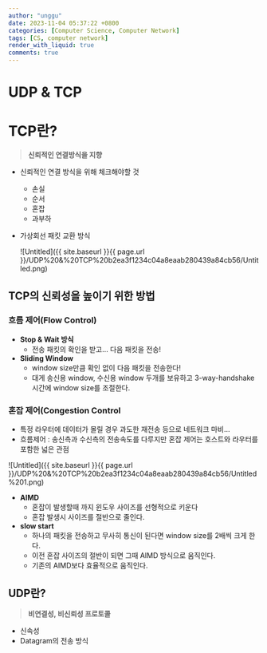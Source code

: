 ```yaml
---
author: "unggu"
date: 2023-11-04 05:37:22 +0800
categories: [Computer Science, Computer Network]
tags: [CS, computer network]
render_with_liquid: true
comments: true
---
```

# UDP & TCP

# TCP란?

> **신뢰적인 연결방식을 지향**
> 
- 신뢰적인 연결 방식을 위해 체크해야할 것
    - 손실
    - 순서
    - 혼잡
    - 과부하
- 가상회선 패킷 교환 방식
    
    ![Untitled]({{ site.baseurl }}{{ page.url }}/UDP%20&%20TCP%20b2ea3f1234c04a8eaab280439a84cb56/Untitled.png)
    

## TCP의 신뢰성을 높이기 위한 방법

### 흐름 제어(Flow Control)

- **Stop & Wait 방식**
    - 전송 패킷의 확인을 받고… 다음 패킷을 전송!
- **Sliding Window**
    - window size만큼 확인 없이 다음 패킷을 전송한다!
    - 대게 송신용 window, 수신용 window 두개를 보유하고 3-way-handshake 시간에 window size를 조절한다.

### 혼잡 제어(Congestion Control

- 특정 라우터에 데이터가 몰릴 경우 과도한 재전송 등으로 네트워크 마비…
- 흐름제어 : 송신측과 수신측의 전송속도를 다루지만 혼잡 제어는 호스트와 라우터를 포함한 넓은 관점

![Untitled]({{ site.baseurl }}{{ page.url }}/UDP%20&%20TCP%20b2ea3f1234c04a8eaab280439a84cb56/Untitled%201.png)

- **AIMD**
    - 혼잡이 발생할때 까지 윈도우 사이즈를 선형적으로 키운다
    - 혼잡 발생시 사이즈를 절반으로 줄인다.
- **slow start**
    - 하나의 패킷을 전송하고 무사히 통신이 된다면 window size를 2배씩 크게 한다.
    - 이전 혼잡 사이즈의 절반이 되면 그때 AIMD 방식으로 움직인다.
    - 기존의 AIMD보다 효율적으로 움직인다.

## UDP란?

> **비연결성, 비신뢰성 프로토콜**
> 
- 신속성
- Datagram의 전송 방식